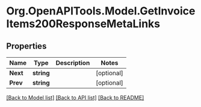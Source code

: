 # Org.OpenAPITools.Model.GetInvoiceItems200ResponseMetaLinks

## Properties

Name | Type | Description | Notes
------------ | ------------- | ------------- | -------------
**Next** | **string** |  | [optional] 
**Prev** | **string** |  | [optional] 

[[Back to Model list]](../README.md#documentation-for-models) [[Back to API list]](../README.md#documentation-for-api-endpoints) [[Back to README]](../README.md)

